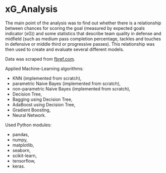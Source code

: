 # xG_Analysis
The main point of the analysis was to find out whether there is a relationship between chances for scoring the goal (measured by expected goals indicator (xG)) and some statistics that describe team quality in defense and midfield (such as medium pass completion percentage, tackles and touches in defensive or middle third or progressive passes). This relationship was then used to create and evaluate several different models.

Data was scraped from [fbref.com](fbref.com).

Applied Machine-Learning algorithms:
- KNN (implemented from scratch),
- parametric Naive Bayes (implemented from scratch),
- non-parametric Naive Bayes (implemented from scratch),
- Decision Tree,
- Bagging using Decision Tree,
- AdaBoost using Decision Tree,
- Gradient Boosting,
- Neural Network.

Used Python modules:
- pandas,
- numpy,
- matplotlib,
- seaborn,
- scikit-learn,
- tensorflow,
- keras.
